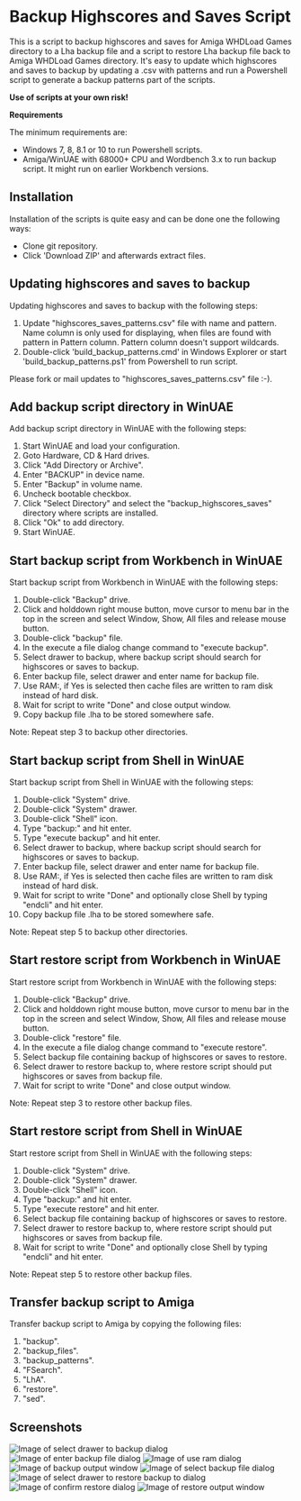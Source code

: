 # Backup Highscores and Saves Script

This is a script to backup highscores and saves for Amiga WHDLoad Games directory to a Lha backup file and a script to restore Lha backup file back to Amiga WHDLoad Games directory. It's easy to update which highscores and saves to backup by updating a .csv with patterns and run a Powershell script to generate a backup patterns part of the scripts.

**Use of scripts at your own risk!**

**Requirements**

The minimum requirements are:

* Windows 7, 8, 8.1 or 10 to run Powershell scripts.
* Amiga/WinUAE with 68000+ CPU and Wordbench 3.x to run backup script. It might run on earlier Workbench versions.

## Installation

Installation of the scripts is quite easy and can be done one the following ways: 

* Clone git repository.
* Click 'Download ZIP' and afterwards extract files.

## Updating highscores and saves to backup

Updating highscores and saves to backup with the following steps:

1. Update "highscores_saves_patterns.csv" file with name and pattern. Name column is only used for displaying, when files are found with pattern in Pattern column. Pattern column doesn't support wildcards.
2. Double-click 'build_backup_patterns.cmd' in Windows Explorer or start 'build_backup_patterns.ps1' from Powershell to run script.

Please fork or mail updates to "highscores_saves_patterns.csv" file :-).

## Add backup script directory in WinUAE

Add backup script directory in WinUAE with the following steps:

1. Start WinUAE and load your configuration.
2. Goto Hardware, CD & Hard drives.
3. Click "Add Directory or Archive".
4. Enter "BACKUP" in device name.
5. Enter "Backup" in volume name.
6. Uncheck bootable checkbox.
7. Click "Select Directory" and select the "backup_highscores_saves" directory where scripts are installed.
8. Click "Ok" to add directory.
9. Start WinUAE.

## Start backup script from Workbench in WinUAE

Start backup script from Workbench in WinUAE with the following steps:

1. Double-click "Backup" drive.
2. Click and holddown right mouse button, move cursor to menu bar in the top in the screen and select Window, Show, All files and release mouse button.
3. Double-click "backup" file.
4. In the execute a file dialog change command to "execute backup".
5. Select drawer to backup, where backup script should search for highscores or saves to backup.
6. Enter backup file, select drawer and enter name for backup file.
7. Use RAM:, if Yes is selected then cache files are written to ram disk instead of hard disk.
8. Wait for script to write "Done" and close output window.
9. Copy backup file .lha to be stored somewhere safe.

Note: Repeat step 3 to backup other directories.

## Start backup script from Shell in WinUAE

Start backup script from Shell in WinUAE with the following steps:

1. Double-click "System" drive.
2. Double-click "System" drawer.
3. Double-click "Shell" icon.
4. Type "backup:" and hit enter.
5. Type "execute backup" and hit enter.
5. Select drawer to backup, where backup script should search for highscores or saves to backup.
6. Enter backup file, select drawer and enter name for backup file.
7. Use RAM:, if Yes is selected then cache files are written to ram disk instead of hard disk.
8. Wait for script to write "Done" and optionally close Shell by typing "endcli" and hit enter.
9. Copy backup file .lha to be stored somewhere safe.

Note: Repeat step 5 to backup other directories. 

## Start restore script from Workbench in WinUAE

Start restore script from Workbench in WinUAE with the following steps:

1. Double-click "Backup" drive.
2. Click and holddown right mouse button, move cursor to menu bar in the top in the screen and select Window, Show, All files and release mouse button.
3. Double-click "restore" file.
4. In the execute a file dialog change command to "execute restore".
5. Select backup file containing backup of highscores or saves to restore.
6. Select drawer to restore backup to, where restore script should put highscores or saves from backup file.
7. Wait for script to write "Done" and close output window.

Note: Repeat step 3 to restore other backup files. 

## Start restore script from Shell in WinUAE

Start restore script from Shell in WinUAE with the following steps:
1. Double-click "System" drive.
2. Double-click "System" drawer.
3. Double-click "Shell" icon.
4. Type "backup:" and hit enter.
5. Type "execute restore" and hit enter.
6. Select backup file containing backup of highscores or saves to restore.
7. Select drawer to restore backup to, where restore script should put highscores or saves from backup file.
8. Wait for script to write "Done" and optionally close Shell by typing "endcli" and hit enter.

Note: Repeat step 5 to restore other backup files. 

## Transfer backup script to Amiga

Transfer backup script to Amiga by copying the following files:

1. "backup".
2. "backup_files".
3. "backup_patterns".
4. "FSearch".
5. "LhA".
6. "restore".
7. "sed".

## Screenshots

![Image of select drawer to backup dialog](https://raw.githubusercontent.com/henrikstengaard/amiga-whdload-game-scripts/master/backup_highscores_saves/screen1.png)
![Image of enter backup file dialog](https://raw.githubusercontent.com/henrikstengaard/amiga-whdload-game-scripts/master/backup_highscores_saves/screen2.png)
![Image of use ram dialog](https://raw.githubusercontent.com/henrikstengaard/amiga-whdload-game-scripts/master/backup_highscores_saves/screen3.png)
![Image of backup output window](https://raw.githubusercontent.com/henrikstengaard/amiga-whdload-game-scripts/master/backup_highscores_saves/screen4.png)
![Image of select backup file dialog](https://raw.githubusercontent.com/henrikstengaard/amiga-whdload-game-scripts/master/backup_highscores_saves/screen5.png)
![Image of select drawer to restore backup to dialog](https://raw.githubusercontent.com/henrikstengaard/amiga-whdload-game-scripts/master/backup_highscores_saves/screen6.png)
![Image of confirm restore dialog](https://raw.githubusercontent.com/henrikstengaard/amiga-whdload-game-scripts/master/backup_highscores_saves/screen7.png)
![Image of restore output window](https://raw.githubusercontent.com/henrikstengaard/amiga-whdload-game-scripts/master/backup_highscores_saves/screen8.png)
